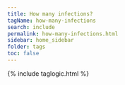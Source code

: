 ```yaml
---
title: How many infections?
tagName: how-many-infections
search: include
permalink: how-many-infections.html
sidebar: home_sidebar
folder: tags
toc: false
---
```

{% include taglogic.html %}
